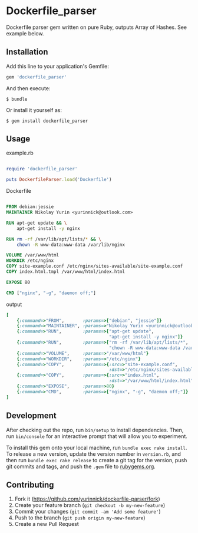 Dockerfile_parser
==================

Dockerfile parser gem written on pure Ruby, outputs Array of Hashes. See example below.

## Installation

Add this line to your application's Gemfile:

```ruby
gem 'dockerfile_parser'
```

And then execute:

    $ bundle

Or install it yourself as:

    $ gem install dockerfile_parser

## Usage

example.rb

```ruby

require 'dockerfile_parser'

puts DockerfileParser.load('Dockerfile')
```

Dockerfile

```Dockerfile

FROM debian:jessie
MAINTAINER Nikolay Yurin <yurinnick@outlook.com>

RUN apt-get update && \
    apt-get install -y nginx

RUN rm -rf /var/lib/apt/lists/* && \
    chown -R www-data:www-data /var/lib/nginx

VOLUME /var/www/html
WORKDIR /etc/nginx
COPY site-example.conf /etc/nginx/sites-available/site-example.conf
COPY index.html.tmpl /var/www/html/index.html

EXPOSE 80

CMD ["nginx", "-g", "daemon off;"]
```

output

```ruby
[
    {:command=>"FROM",       :params=>["debian", "jessie"]}
    {:command=>"MAINTAINER", :params=>"Nikolay Yurin <yurinnick@outlook.com>"}
    {:command=>"RUN",        :params=>["apt-get update",
                                       "apt-get install -y nginx"]}
    {:command=>"RUN",        :params=>["rm -rf /var/lib/apt/lists/*",
                                       "chown -R www-data:www-data /var/lib/nginx"]}
    {:command=>"VOLUME",     :params=>"/var/www/html"}
    {:command=>"WORKDIR",    :params=>"/etc/nginx"}
    {:command=>"COPY",       :params=>{:src=>"site-example.conf",
                                       :dst=>"/etc/nginx/sites-available/site-example.conf"}}
    {:command=>"COPY",       :params=>{:src=>"index.html",
                                       :dst=>"/var/www/html/index.html"}}
    {:command=>"EXPOSE",     :params=>80}
    {:command=>"CMD",        :params=>["nginx", "-g", "daemon off;"]}
]
```


## Development

After checking out the repo, run `bin/setup` to install dependencies. Then, run `bin/console` for an interactive prompt that will allow you to experiment.

To install this gem onto your local machine, run `bundle exec rake install`. To release a new version, update the version number in `version.rb`, and then run `bundle exec rake release` to create a git tag for the version, push git commits and tags, and push the `.gem` file to [rubygems.org](https://rubygems.org).

## Contributing

1. Fork it (https://github.com/yurinnick/dockerfile-parser/fork)
2. Create your feature branch (`git checkout -b my-new-feature`)
3. Commit your changes (`git commit -am 'Add some feature'`)
4. Push to the branch (`git push origin my-new-feature`)
5. Create a new Pull Request
